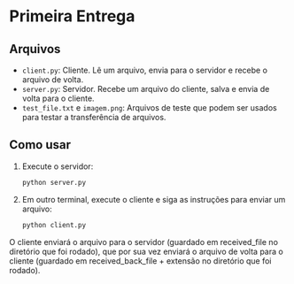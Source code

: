 # Primeira Entrega

## Arquivos

- `client.py`: Cliente. Lê um arquivo, envia para o servidor e recebe o arquivo de volta.
- `server.py`: Servidor. Recebe um arquivo do cliente, salva e envia de volta para o cliente.
- `test_file.txt` e `imagem.png`: Arquivos de teste que podem ser usados para testar a transferência de arquivos.

## Como usar

1. Execute o servidor:
    ```sh
    python server.py
    ```

2. Em outro terminal, execute o cliente e siga as instruções para enviar um arquivo:
    ```sh
    python client.py
    ```

O cliente enviará o arquivo para o servidor (guardado em received_file no diretório que foi rodado), que por sua vez enviará o arquivo de volta para o cliente (guardado em received_back_file + extensão no diretório que foi rodado).